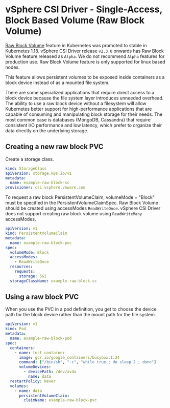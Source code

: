 # vSphere CSI Driver - Single-Access, Block Based Volume (Raw Block Volume)

[Raw Block Volume](https://kubernetes.io/docs/concepts/storage/persistent-volumes/#raw-block-volume-support) feature in Kubernetes was promoted to stable in Kubernetes 1.18.
vSphere CSI Driver release `v2.3.0` onwards has Raw Block Volume feature released as `Alpha`. We do not recommend `Alpha` features for production use. Raw Block Volume feature is only supported for linux based nodes.

This feature allows persistent volumes to be exposed inside containers as a block device instead of as a mounted file system.

There are some specialized applications that require direct access to a block device because the file system layer introduces unneeded overhead.
The ability to use a raw block device without a filesystem will allow Kubernetes better support for high-performance applications that are capable of consuming and manipulating block storage for their needs. The most common case is databases (MongoDB, Cassandra) that require consistent I/O performance and low latency, which prefer to organize their data directly on the underlying storage.

## Creating a new raw block PVC

Create a storage class.

```yaml
kind: StorageClass
apiVersion: storage.k8s.io/v1
metadata:
  name: example-raw-block-sc
provisioner: csi.vsphere.vmware.com
```

To request a raw block PersistentVolumeClaim, volumeMode = "Block" must be specified in the PersistentVolumeClaimSpec.
Raw Block Volume should be created using accessModes `ReadWriteOnce`. vSphere CSI Driver does not support creating raw block volume using `ReadWriteMany` accessModes.

```yaml
apiVersion: v1
kind: PersistentVolumeClaim
metadata:
  name: example-raw-block-pvc
spec:
  volumeMode: Block
  accessModes:
    - ReadWriteOnce
  resources:
    requests:
      storage: 5Gi
  storageClassName: example-raw-block-sc
```

## Using a raw block PVC

When you use the PVC in a pod definition, you get to choose the device path for the block device rather than the mount path for the file system.

```yaml
apiVersion: v1
kind: Pod
metadata:
  name: example-raw-block-pod
spec:
  containers:
    - name: test-container
      image: gcr.io/google_containers/busybox:1.24
      command: ["/bin/sh", "-c", "while true ; do sleep 2 ; done"]
      volumeDevices:
        - devicePath: /dev/xvda
          name: data
  restartPolicy: Never
  volumes:
    - name: data
      persistentVolumeClaim:
        claimName: example-raw-block-pvc
```
